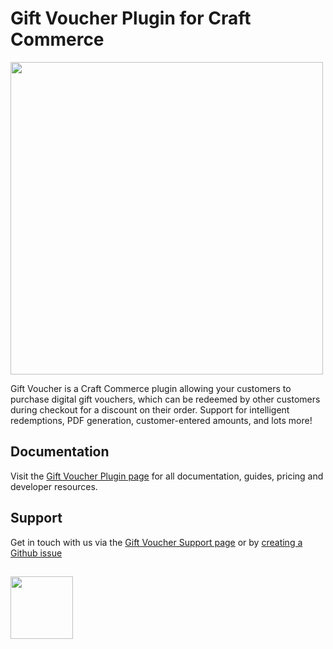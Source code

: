 # Gift Voucher Plugin for Craft Commerce

<img width="500" src="https://verbb.io/uploads/plugins/gift-voucher/_800x455_crop_center-center/gift-voucher-social-card.png">

Gift Voucher is a Craft Commerce plugin allowing your customers to purchase digital gift vouchers, which can be redeemed by other customers during checkout for a discount on their order. Support for intelligent redemptions, PDF generation, customer-entered amounts, and lots more!
 
## Documentation

Visit the [Gift Voucher Plugin page](https://verbb.io/craft-plugins/gift-voucher) for all documentation, guides, pricing and developer resources.

## Support

Get in touch with us via the [Gift Voucher Support page](https://verbb.io/craft-plugins/gift-voucher/support) or by [creating a Github issue](https://github.com/verbb/gift-voucher/issues)

<h2></h2>

<a href="https://verbb.io" target="_blank">
  <img width="100" src="https://verbb.io/assets/img/verbb-pill.svg">
</a>
